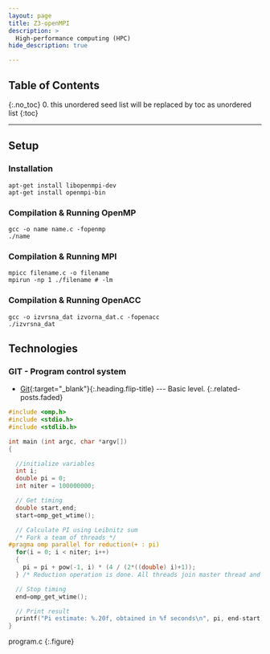 ```yaml
---
layout: page
title: Z3-openMPI
description: >
  High-performance computing (HPC)
hide_description: true

---
```


## Table of Contents
{:.no_toc}
0. this unordered seed list will be replaced by toc as unordered list
{:toc}

---

## Setup

### Installation

```consile
apt-get install libopenmpi-dev 
apt-get install openmpi-bin 
```


### Compilation & Running OpenMP
```consile
gcc -o name name.c -fopenmp
./name
```

### Compilation & Running MPI

```consile
mpicc filename.c -o filename 
mpirun -np 1 ./filename # -lm
```

### Compilation & Running OpenACC

```consile
gcc -o izvrsna_dat izvorna_dat.c -fopenacc
./izvrsna_dat
```

## Technologies 
### GIT - Program control system 
  - [Git](/tech/git.html){:target="_blank"}{:.heading.flip-title} --- Basic level.
{:.related-posts.faded}


~~~c
#include <omp.h>
#include <stdio.h>
#include <stdlib.h>

int main (int argc, char *argv[])
{

  //initialize variables
  int i;
  double pi = 0;
  int niter = 100000000;

  // Get timing
  double start,end;
  start=omp_get_wtime();

  // Calculate PI using Leibnitz sum
  /* Fork a team of threads */
#pragma omp parallel for reduction(+ : pi)
  for(i = 0; i < niter; i++)
  {
    pi = pi + pow(-1, i) * (4 / (2*((double) i)+1));
  } /* Reduction operation is done. All threads join master thread and disband */

  // Stop timing
  end=omp_get_wtime();

  // Print result
  printf("Pi estimate: %.20f, obtained in %f seconds\n", pi, end-start);
}
~~~
program.c
{:.figure}